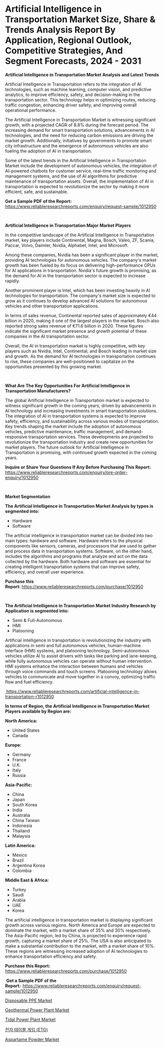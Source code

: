 <p><h1>Artificial Intelligence in Transportation Market Size, Share & Trends Analysis Report By Application, Regional Outlook, Competitive Strategies, And Segment Forecasts, 2024 - 2031</h1></p><p><strong>Artificial Intelligence in Transportation Market Analysis and Latest Trends</strong></p>
<p><p>Artificial Intelligence in Transportation refers to the integration of AI technologies, such as machine learning, computer vision, and predictive analytics, to improve efficiency, safety, and decision-making in the transportation sector. This technology helps in optimizing routes, reducing traffic congestion, enhancing driver safety, and improving overall operational performance.</p><p>The Artificial Intelligence in Transportation Market is witnessing significant growth, with a projected CAGR of 8.8% during the forecast period. The increasing demand for smart transportation solutions, advancements in AI technologies, and the need for reducing carbon emissions are driving the market growth. Additionally, initiatives by governments to promote smart city infrastructure and the emergence of autonomous vehicles are also fueling the adoption of AI in transportation.</p><p>Some of the latest trends in the Artificial Intelligence in Transportation Market include the development of autonomous vehicles, the integration of AI-powered chatbots for customer service, real-time traffic monitoring and management systems, and the use of AI algorithms for predictive maintenance of transportation assets. Overall, the implementation of AI in transportation is expected to revolutionize the sector by making it more efficient, safe, and sustainable.</p></p>
<p><strong>Get a Sample PDF of the Report:&nbsp;</strong> <a href="https://www.reliableresearchreports.com/enquiry/request-sample/1012950">https://www.reliableresearchreports.com/enquiry/request-sample/1012950</a></p>
<p>&nbsp;</p>
<p><strong>Artificial Intelligence in Transportation Major Market Players</strong></p>
<p><p>In the competitive landscape of the Artificial Intelligence in Transportation market, key players include Continental, Magna, Bosch, Valeo, ZF, Scania, Paccar, Volvo, Daimler, Nvidia, Alphabet, Intel, and Microsoft. </p><p>Among these companies, Nvidia has been a significant player in the market, providing AI technologies for autonomous vehicles. The company's market growth has been fueled by its focus on delivering high-performance GPUs for AI applications in transportation. Nvidia's future growth is promising, as the demand for AI in the transportation sector is expected to increase rapidly.</p><p>Another prominent player is Intel, which has been investing heavily in AI technologies for transportation. The company's market size is expected to grow as it continues to develop advanced AI solutions for autonomous vehicles and other transportation applications.</p><p>In terms of sales revenue, Continental reported sales of approximately €44 billion in 2020, making it one of the largest players in the market. Bosch also reported strong sales revenue of €71.6 billion in 2020. These figures indicate the significant market presence and growth potential of these companies in the AI transportation sector.</p><p>Overall, the AI in transportation market is highly competitive, with key players such as Nvidia, Intel, Continental, and Bosch leading in market size and growth. As the demand for AI technologies in transportation continues to rise, these companies are well-positioned to capitalize on the opportunities presented by this growing market.</p></p>
<p>&nbsp;</p>
<p><strong>What Are The Key Opportunities For Artificial Intelligence in Transportation Manufacturers?</strong></p>
<p><p>The global Artificial Intelligence in Transportation market is expected to witness significant growth in the coming years, driven by advancements in AI technology and increasing investments in smart transportation solutions. The integration of AI in transportation systems is expected to improve safety, efficiency, and sustainability across various modes of transportation. Key trends shaping the market include the adoption of autonomous vehicles, predictive maintenance, traffic management, and demand-responsive transportation services. These developments are projected to revolutionize the transportation industry and create new opportunities for market players. The future outlook for Artificial Intelligence in Transportation is promising, with continued growth expected in the coming years.</p></p>
<p><strong>Inquire or Share Your Questions If Any Before Purchasing This Report:</strong> <a href="https://www.reliableresearchreports.com/enquiry/pre-order-enquiry/1012950">https://www.reliableresearchreports.com/enquiry/pre-order-enquiry/1012950</a></p>
<p>&nbsp;</p>
<p><strong>Market Segmentation</strong></p>
<p><strong>The Artificial Intelligence in Transportation Market Analysis by types is segmented into:</strong></p>
<p><ul><li>Hardware</li><li>Software</li></ul></p>
<p><p>The artificial intelligence in transportation market can be divided into two main types: hardware and software. Hardware refers to the physical components like sensors, cameras, and processors that are used to gather and process data in transportation systems. Software, on the other hand, includes the algorithms and programs that analyze and act on the data collected by the hardware. Both hardware and software are essential for creating intelligent transportation systems that can improve safety, efficiency, and overall user experience.</p></p>
<p><strong>Purchase this Report:&nbsp;</strong><a href="https://www.reliableresearchreports.com/purchase/1012950">https://www.reliableresearchreports.com/purchase/1012950</a></p>
<p>&nbsp;</p>
<p><strong>The Artificial Intelligence in Transportation Market Industry Research by Application is segmented into:</strong></p>
<p><ul><li>Semi & Full-Autonomous</li><li>HMI</li><li>Platooning</li></ul></p>
<p><p>Artificial intelligence in transportation is revolutionizing the industry with applications in semi and full autonomous vehicles, human-machine interface (HMI) systems, and platooning technology. Semi-autonomous vehicles utilize AI to assist drivers with tasks like parking and lane-keeping, while fully autonomous vehicles can operate without human intervention. HMI systems enhance the interaction between humans and vehicles through voice commands and touch screens. Platooning technology allows vehicles to communicate and move together in a convoy, optimizing traffic flow and fuel efficiency.</p></p>
<p><a href="https://www.reliableresearchreports.com/artificial-intelligence-in-transportation-r1012950">&nbsp;https://www.reliableresearchreports.com/artificial-intelligence-in-transportation-r1012950</a></p>
<p><strong>In terms of Region, the Artificial Intelligence in Transportation Market Players available by Region are:</strong></p>
<p>
    <p> <strong> North America: </strong>
        <ul>
            <li>United States</li>
            <li>Canada</li>
        </ul>
        </p> 
    <p> <strong> Europe: </strong>
        <ul>
            <li>Germany</li>
            <li>France</li>
            <li>U.K.</li>
            <li>Italy</li>
            <li>Russia</li>
        </ul>
        </p> 
    <p> <strong> Asia-Pacific: </strong>
        <ul>
            <li>China</li>
            <li>Japan</li>
            <li>South Korea</li>
            <li>India</li>
            <li>Australia</li>
            <li>China Taiwan</li>
            <li>Indonesia</li>
            <li>Thailand</li>
            <li>Malaysia</li>
        </ul>
        </p> 
    <p> <strong> Latin America: </strong>
        <ul>
            <li>Mexico</li>
            <li>Brazil</li>
            <li>Argentina Korea</li>
            <li>Colombia</li>
        </ul>
        </p> 
    <p> <strong> Middle East & Africa: </strong>
        <ul>
            <li>Turkey</li>
            <li>Saudi</li>
            <li>Arabia</li>
            <li>UAE</li>
            <li>Korea</li>
        </ul>
    </p>
    </p>
<p><p>The artificial intelligence in transportation market is displaying significant growth across various regions. North America and Europe are expected to dominate the market, with a market share of 35% and 30% respectively. The Asia-Pacific region, led by China, is projected to experience rapid growth, capturing a market share of 25%. The USA is also anticipated to make a substantial contribution to the market, with a market share of 10%. These regions are witnessing increased adoption of AI technologies to enhance transportation efficiency and safety.</p></p>
<p><strong>Purchase this Report: </strong><a href="https://www.reliableresearchreports.com/purchase/1012950">https://www.reliableresearchreports.com/purchase/1012950</a></p>
<p>&nbsp;<strong>Get a Sample PDF of the Report:&nbsp;&nbsp;</strong><a href="https://www.reliableresearchreports.com/enquiry/request-sample/1012950">https://www.reliableresearchreports.com/enquiry/request-sample/1012950</a></p>
<p><strong></strong></p>
<p><p><a href="https://www.linkedin.com/pulse/disposable-ppe-market-segmentation-geographical-regions-forcast-gmnze?trackingId=375oULZJRFqi%2BTTmB98MQw%3D%3D">Disposable PPE Market</a></p><p><a href="https://github.com/lorenzaSchmeler/Market-Research-Report-List-2/blob/main/geothermal-power-plant-market.md">Geothermal Power Plant Market</a></p><p><a href="https://github.com/AdrianaPaucek2023/Market-Research-Report-List-2/blob/main/tidal-power-plant-market.md">Tidal Power Plant Market</a></p><p><a href="https://github.com/jimahmed0511/Market-Research-Report-List-2/blob/main/898807280708.md">전자 테이블 게임 (ETG)</a></p><p><a href="https://www.linkedin.com/pulse/global-aspartame-powder-market-trends-insights-growth-szk4e?trackingId=LuGFGx7hQmKK7ykswMysNw%3D%3D">Aspartame Powder Market</a></p></p>